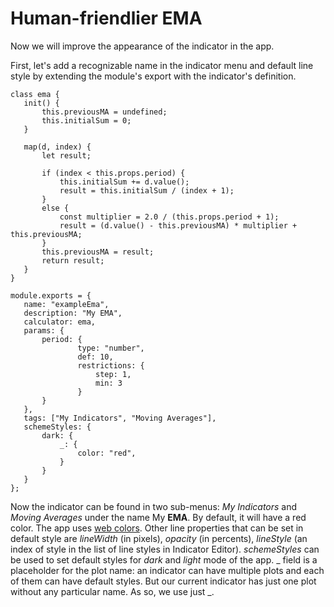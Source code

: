 # Human-friendlier EMA
Now we will improve the appearance of the indicator in the app.

First, let's add a recognizable name in the indicator menu and default line style by extending the module's export with the indicator's definition.
```
class ema {
   init() {
       this.previousMA = undefined;
       this.initialSum = 0;
   }

   map(d, index) {
       let result;

       if (index < this.props.period) {
           this.initialSum += d.value();
           result = this.initialSum / (index + 1);
       }
       else {
           const multiplier = 2.0 / (this.props.period + 1);
           result = (d.value() - this.previousMA) * multiplier + this.previousMA;
       }
       this.previousMA = result;
       return result;
   }
}

module.exports = {
   name: "exampleEma",
   description: "My EMA",
   calculator: ema,
   params: {
       period: {
               type: "number",
               def: 10,
               restrictions: {
                   step: 1,
                   min: 3
               }
       }
   },
   tags: ["My Indicators", "Moving Averages"],
   schemeStyles: {
       dark: {
           _: {
               color: "red",
           }
       }
   }
};
```
Now the indicator can be found in two sub-menus: _My Indicators_ and _Moving Averages_ under the name My **EMA**. By default, it will have a red color. The app uses [web colors](https://en.wikipedia.org/wiki/Web_colors). Other line properties that can be set in default style are _lineWidth_ (in pixels), _opacity_ (in percents), _lineStyle_ (an index of style in the list of line styles in Indicator Editor). _schemeStyles_ can be used to set default styles for _dark_ and _light_ mode of the app. _ field is a placeholder for the plot name: an indicator can have multiple plots and each of them can have default styles. But our current indicator has just one plot without any particular name. As so, we use just _.